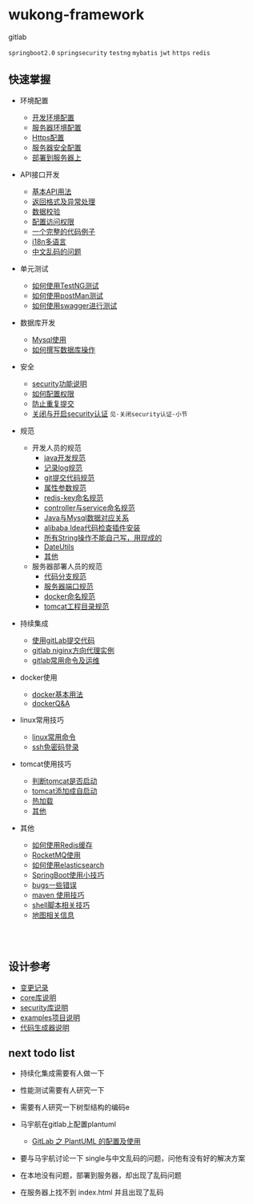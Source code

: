 wukong-framework
===

gitlab


`springboot2.0` `springsecurity` `testng`  `mybatis` `jwt` `https` `redis`





## 快速掌握

* 环境配置
    * [开发环境配置](reference/readme.md "开打环境配置文档")
    * [服务器环境配置](reference/webEnvironment.md "开打环境配置文档")
    * [Https配置](reference/https.md)
    * [服务器安全配置](reference/webSecurity.md)
    * [部署到服务器上](reference/ci.md "部署到服务器上")

* API接口开发
    * [基本API用法](reference/controller.md)
    * [返回格式及异常处理](reference/result.md)
    * [数据校验](reference/validator.md)
    * [配置访问权限](reference/controller.md#配置访问权限)
    * [一个完整的代码例子](reference/myfirst_controller.md)
    * [i18n多语言](reference/i18n.md)
    * [中文乱码的问题](reference/encoding.md)

    
* 单元测试
    * [如何使用TestNG测试](reference/testng.md)
    * [如何使用postMan测试](reference/postman.md)
    * [如何使用swagger进行测试](reference/swagger2.md)
        
    
* 数据库开发    
    * [Mysql使用](reference/mysql.md)
    * [如何撰写数据库操作](reference/database.md)
 

* 安全
    * [security功能说明](reference/security.md)
    * [如何配置权限](reference/security-config.md)
    * [防止重复提交](reference/preventrepeat.md)
    * [关闭与开启security认证](reference/tip.md) `见·关闭security认证·小节`

* 规范
    * 开发人员的规范
        * [java开发规范](reference/specification_java.md)
        * [记录log规范](reference/uselog.md)
        * [git提交代码规范](reference/specification_git.md)
        * [属性参数规范](reference/specification_properties.md)
        * [redis-key命名规范](reference/redis.md#redis-key命名规范)  
        * [controller与service命名规范](reference/result.md#悟空框架api返回规范)
        * [Java与Mysql数据对应关系](reference/mysql_java.md)
        * [alibaba Idea代码检查插件安装](https://github.com/alibaba/p3c/blob/master/idea-plugin/README_cn.md)
        * [所有String操作不能自己写，用现成的](https://blog.csdn.net/tzhai27/article/details/75351861)
        * [DateUtils](https://blog.csdn.net/softwave/article/details/75808421)
        * [其他](reference/coding_standards.md)
    * 服务器部署人员的规范
        * [代码分支规范](reference/gitlab_branch.md)
        * [服务器端口规范](reference/specification_server.md#端口规范)
        * [docker命名规范](reference/specification_server.md#docker命名规范)
        * [tomcat工程目录规范](reference/specification_server.md#tomcat工程目录规范])



* 持续集成
    * [使用gitLab提交代码](reference/gitlab.md)
    * [gitlab niginx方向代理实例](reference/gitlab_apache.md)
    * [gitlab常用命令及运维](reference/gitlab_opt.md)

   
* docker使用
    * [docker基本用法](reference/docker.md)
    * [dockerQ&A](reference/docker_qa.md)
    
* linux常用技巧
    * [linux常用命令](reference/cmd.md)
    * [ssh免密码登录](reference/cmd.md#ssh免密码登录)
    
    
* tomcat使用技巧
    * [判断tomcat是否启动](reference/tomcat.md#判断tomcat是否启动)
    * [tomcat添加成自启动](reference/tomcat.md#tomcat自启动)
    * [热加载](reference/tomcat.md#热加载)   
    * [其他](reference/tomcat.md)    
    
    



* 其他
    * [如何使用Redis缓存](reference/redis.md)
    * [RocketMQ使用](reference/mq.md)
    * [如何使用elasticsearch](reference/elasticsearch.md)
    * [SpringBoot使用小技巧](reference/tip.md)
    * [bugs一些错误](reference/bugs.md)
    * [maven 使用技巧](reference/maven.md)
    * [shell脚本相关技巧](reference/sh.md)
    * [地图相关信息](reference/map.md)
    


<br><br>


## 设计参考

* [变更记录](reference/log.md "开打变更记录文档")
* [core库说明](wukong-core/readme.md )
* [security库说明](wukong-security/readme.md )
* [examples项目说明](wukong-examples/readme.md )
* [代码生成器说明](wukong-generator/readme.md )



## next todo list


* 持续化集成需要有人做一下
* 性能测试需要有人研究一下
* 需要有人研究一下树型结构的编码e
* 马宇航在gitlab上配置plantuml
    * [GitLab 之 PlantUML 的配置及使用](https://blog.csdn.net/aixiaoyang168/article/details/76888254)

* 要与马宇航讨论一下 single与中文乱码的问题，问他有没有好的解决方案
* 在本地没有问题，部署到服务器，却出现了乱码问题
* 在服务器上找不到 index.html 并且出现了乱码



